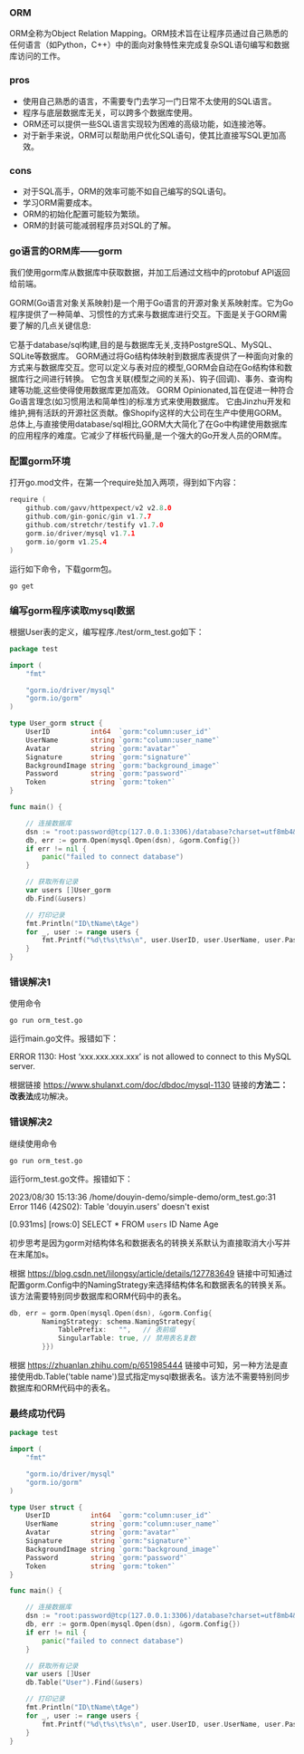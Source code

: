 ### ORM
ORM全称为Object Relation Mapping。ORM技术旨在让程序员通过自己熟悉的任何语言（如Python，C++）中的面向对象特性来完成复杂SQL语句编写和数据库访问的工作。

### pros
* 使用自己熟悉的语言，不需要专门去学习一门日常不太使用的SQL语言。
* 程序与底层数据库无关，可以跨多个数据库使用。
* ORM还可以提供一些SQL语言实现较为困难的高级功能，如连接池等。
* 对于新手来说，ORM可以帮助用户优化SQL语句，使其比直接写SQL更加高效。

### cons
* 对于SQL高手，ORM的效率可能不如自己编写的SQL语句。
* 学习ORM需要成本。
* ORM的初始化配置可能较为繁琐。
* ORM的封装可能减弱程序员对SQL的了解。

### go语言的ORM库——gorm
我们使用gorm库从数据库中获取数据，并加工后通过文档中的protobuf API返回给前端。

GORM(Go语言对象关系映射)是一个用于Go语言的开源对象关系映射库。它为Go程序提供了一种简单、习惯性的方式来与数据库进行交互。下面是关于GORM需要了解的几点关键信息:

它基于database/sql构建,目的是与数据库无关,支持PostgreSQL、MySQL、SQLite等数据库。
GORM通过将Go结构体映射到数据库表提供了一种面向对象的方式来与数据库交互。您可以定义与表对应的模型,GORM会自动在Go结构体和数据库行之间进行转换。
它包含关联(模型之间的关系)、钩子(回调)、事务、查询构建等功能,这些使得使用数据库更加高效。
GORM Opinionated,旨在促进一种符合Go语言理念(如习惯用法和简单性)的标准方式来使用数据库。
它由Jinzhu开发和维护,拥有活跃的开源社区贡献。像Shopify这样的大公司在生产中使用GORM。
总体上,与直接使用database/sql相比,GORM大大简化了在Go中构建使用数据库的应用程序的难度。它减少了样板代码量,是一个强大的Go开发人员的ORM库。

### 配置gorm环境
打开go.mod文件，在第一个require处加入两项，得到如下内容：
```go
require (
	github.com/gavv/httpexpect/v2 v2.8.0
	github.com/gin-gonic/gin v1.7.7
	github.com/stretchr/testify v1.7.0
	gorm.io/driver/mysql v1.7.1
	gorm.io/gorm v1.25.4
)
```
运行如下命令，下载gorm包。
```shell
go get
```

### 编写gorm程序读取mysql数据
根据User表的定义，编写程序./test/orm_test.go如下：
```go
package test

import (
	"fmt"

	"gorm.io/driver/mysql"
	"gorm.io/gorm"
)

type User_gorm struct {
	UserID          int64  `gorm:"column:user_id"`
	UserName        string `gorm:"column:user_name"`
	Avatar          string `gorm:"avatar"`
	Signature       string `gorm:"signature"`
	BackgroundImage string `gorm:"background_image"`
	Password        string `gorm:"password"`
	Token           string `gorm:"token"`
}

func main() {

	// 连接数据库
	dsn := "root:password@tcp(127.0.0.1:3306)/database?charset=utf8mb4&parseTime=True&loc=Local"
	db, err := gorm.Open(mysql.Open(dsn), &gorm.Config{})
	if err != nil {
		panic("failed to connect database")
	}

	// 获取所有记录
	var users []User_gorm
	db.Find(&users)

	// 打印记录
	fmt.Println("ID\tName\tAge")
	for _, user := range users {
		fmt.Printf("%d\t%s\t%s\n", user.UserID, user.UserName, user.Password)
	}
}

```

### 错误解决1
使用命令
```shell
go run orm_test.go
```
运行main.go文件。报错如下：

ERROR 1130: Host ‘xxx.xxx.xxx.xxx’ is not allowed to connect to this MySQL server.

根据链接 https://www.shulanxt.com/doc/dbdoc/mysql-1130 链接的**方法二：改表法**成功解决。

### 错误解决2
继续使用命令
```shell
go run orm_test.go
```
运行orm_test.go文件。报错如下：

2023/08/30 15:13:36 /home/douyin-demo/simple-demo/orm_test.go:31 Error 1146 (42S02): Table 'douyin.users' doesn't exist

[0.931ms] [rows:0] SELECT * FROM `users`
ID      Name    Age

初步思考是因为gorm对结构体名和数据表名的转换关系默认为直接取消大小写并在末尾加s。

根据 https://blog.csdn.net/lilongsy/article/details/127783649 链接中可知通过配置gorm.Config中的NamingStrategy来选择结构体名和数据表名的转换关系。该方法需要特别同步数据库和ORM代码中的表名。
```go
db, err = gorm.Open(mysql.Open(dsn), &gorm.Config{
		NamingStrategy: schema.NamingStrategy{
			TablePrefix:   "",   // 表前缀
			SingularTable: true, // 禁用表名复数
		}})
```


根据 https://zhuanlan.zhihu.com/p/651985444 链接中可知，另一种方法是直接使用db.Table('table name')显式指定mysql数据表名。该方法不需要特别同步数据库和ORM代码中的表名。

### 最终成功代码
```go
package test

import (
	"fmt"

	"gorm.io/driver/mysql"
	"gorm.io/gorm"
)

type User struct {
	UserID          int64  `gorm:"column:user_id"`
	UserName        string `gorm:"column:user_name"`
	Avatar          string `gorm:"avatar"`
	Signature       string `gorm:"signature"`
	BackgroundImage string `gorm:"background_image"`
	Password        string `gorm:"password"`
	Token           string `gorm:"token"`
}

func main() {

	// 连接数据库
	dsn := "root:password@tcp(127.0.0.1:3306)/database?charset=utf8mb4&parseTime=True&loc=Local"
	db, err := gorm.Open(mysql.Open(dsn), &gorm.Config{})
	if err != nil {
		panic("failed to connect database")
	}

	// 获取所有记录
	var users []User
	db.Table("User").Find(&users)

	// 打印记录
	fmt.Println("ID\tName\tAge")
	for _, user := range users {
		fmt.Printf("%d\t%s\t%s\n", user.UserID, user.UserName, user.Password)
	}
}
```
